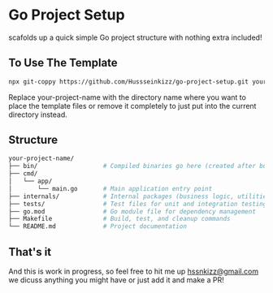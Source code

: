 # Go Project Setup

scafolds up a quick simple Go project structure with nothing extra included!

## To Use The Template

```bash
npx git-coppy https://github.com/Hussseinkizz/go-project-setup.git your-project-name
```

Replace your-project-name with the directory name where you want to place the template files or remove it completely to just put into the current directory instead.

## Structure

```bash
your-project-name/
├── bin/                  # Compiled binaries go here (created after build)
├── cmd/
│   └── app/
│       └── main.go       # Main application entry point
├── internals/            # Internal packages (business logic, utilities)
├── tests/                # Test files for unit and integration testing
├── go.mod                # Go module file for dependency management
├── Makefile              # Build, test, and cleanup commands
└── README.md             # Project documentation
```

## That's it

And this is work in progress, so feel free to hit me up <hssnkizz@gmail.com> we dicuss anything you might have or just add it and make a PR!
